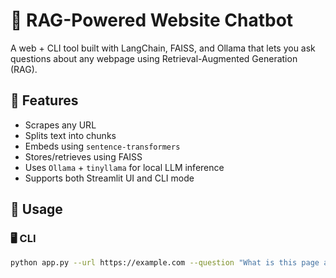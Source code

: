 
# 🤖 RAG-Powered Website Chatbot

A web + CLI tool built with LangChain, FAISS, and Ollama that lets you ask questions about any webpage using Retrieval-Augmented Generation (RAG).

## 🔧 Features
- Scrapes any URL
- Splits text into chunks
- Embeds using `sentence-transformers`
- Stores/retrieves using FAISS
- Uses `Ollama` + `tinyllama` for local LLM inference
- Supports both Streamlit UI and CLI mode

## 🚀 Usage

### 🖥️ CLI
```bash
python app.py --url https://example.com --question "What is this page about?"

